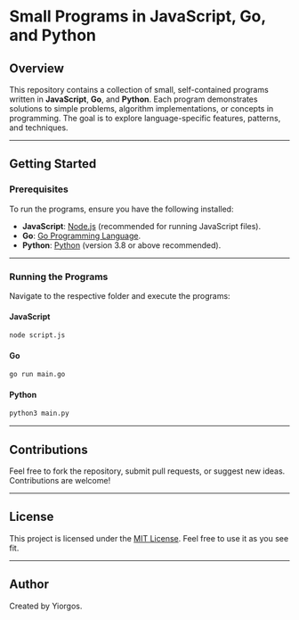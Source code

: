 # Small Programs in JavaScript, Go, and Python

## Overview

This repository contains a collection of small, self-contained programs written in **JavaScript**, **Go**, and **Python**. Each program demonstrates solutions to simple problems, algorithm implementations, or concepts in programming. The goal is to explore language-specific features, patterns, and techniques.

---

## Getting Started

### Prerequisites

To run the programs, ensure you have the following installed:

- **JavaScript**: [Node.js](https://nodejs.org/) (recommended for running JavaScript files).
- **Go**: [Go Programming Language](https://golang.org/).
- **Python**: [Python](https://www.python.org/) (version 3.8 or above recommended).

---

### Running the Programs

Navigate to the respective folder and execute the programs:

#### JavaScript

```bash
node script.js
```

#### Go

```bash
go run main.go
```

#### Python

```bash
python3 main.py
```

---

## Contributions

Feel free to fork the repository, submit pull requests, or suggest new ideas. Contributions are welcome!

---

## License

This project is licensed under the [MIT License](LICENSE). Feel free to use it as you see fit.

---

## Author

Created by Yiorgos.

